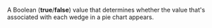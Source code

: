 A Boolean (**true**/**false**) value that determines whether the value that's associated with each wedge in a pie chart appears.
